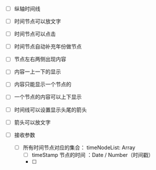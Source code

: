 - [ ] 纵轴时间线
- [ ] 时间节点可以放文字
- [ ] 时间节点可以点击
- [ ] 时间节点自动补充年份做节点
- [ ] 节点左右两侧出现内容
- [ ] 内容一上一下的显示
- [ ] 内容只能显示一个节点的
- [ ] 一个节点的内容可以上下显示
- [ ] 时间线可以设置显示头尾的箭头
- [ ] 箭头可以放文字



- [ ] 接收参数
  - [ ] 所有时间节点对应的集合： timeNodeList: Array
    - [ ] timeStamp 节点的时间 ：Date / Number（时间戳）
    - [ ] 